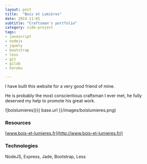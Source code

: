 ```yaml
---
layout: post
title:  "Bois et Lumières"
date: 2014-11-01
subtitle: "Craftsman's portfolio"
category: side-project
tags:
- javascript
- nodejs
- jquery
- bootstrap
- less
- git
- gilab
- heroku

---
```


I have built this website for a very good friend of mine.

He is probably the most conscientious craftsman I ever met, he fully deserved my help to promote his great work.


![boislumieres]({{ base.url }}/images/boislumieres.png)

### Resources

[www.bois-et-lumieres.fr](http://www.bois-et-lumieres.fr/)

### Technologies

NodeJS, Express, Jade, Bootstrap, Less  